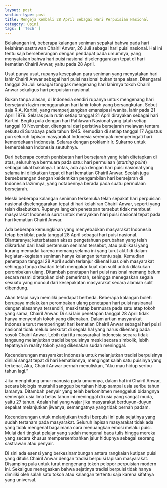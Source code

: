 ```yaml
---
layout: post
section-type: post
title: Mengeja Kembali 28 April Sebagai Hari Perpuisian Nasional
category: Opini
tags: [ 'Tech' ]
---
```


Belakangan ini, beberapa kalangan seniman sepakat bahwa pada hari kelahiran sastrawan Chairil Anwar, 26 Juli sebagai hari puisi nasional. Hal ini tentu saja berseberangan dengan pendapat pada umumnya, yang menyatakan bahwa hari puisi nasional diselenggarakan tepat di hari kematian Chairil Anwar, yaitu pada 28 April.

Usut punya usut, rupanya kesepakan para seniman yang menyatakan hari lahir Chairil Anwar sebagai hari puisi nasional bukan tanpa alsan. Ditengarai tanggal 26 Juli sebagai tonggak mengenang hari lahirnya tokoh Chairil Anwar sekaligus hari perpuisian nasional.

Bukan tanpa alasan, di Indonesia sendiri rupanya untuk mengenang hari bersejarah lazim menggunakan hari lahir tokoh yang bersangkutan. Sebut saja R.A. Kartini, yang memperjuangkan emansipasi wanita, lahir pada 21 April 1879. Selaras pula rutin setiap tanggal 21 April dirayakan sebagai hari Kartini. Begitu pula dengan hari Pahlawan Nasional yang jatuh setiap tanggal 10 November, ditengarai dari peristiwa bersejarah melawan tentara sekutu di Surabaya pada tahun 1945. Kemudian di setiap tanggal 17 Agustus pun seluruh lapisan masyarakat Indonesia serempak memperingati hari kemerdekaan Indonesia. Selaras dengan proklamir Ir. Sukarno untuk kemerdekaan Indonesia seutuhnya.

Dari beberapa contoh penisbatan hari bersejarah yang telah ditetapkan di atas, seluruhnya bermuara pada satu: hari permulaan (<i>starting point</i>) sebagai cikal bakalnya. Lantas, ada apa dengan hari puisi nasional yang selama ini dilekatkan tepat di hari kematian Chairil Anwar. Seolah juga berseberangan dengan keidentikan pengambilan hari bersejarah di Indonesia lazimnya, yang notabennya berada pada suatu permulaan bersejarah.

Meski beberapa kalangan seniman terkemuka telah sepakat hari perpuisian nasional diselenggarakan tepat di hari kelahiran Chairil Anwar, seperti yang telah disebutkan. Rupanya langkah penetapan tersebut tidak membuat masyarakat Indonesia surut untuk merayakan hari puisi nasional tepat pada hari kematian Chairil Anwar.

Ada beberapa kemungkinan yang menyebabkan masyarakat Indonesia tetap berkiblat pada tanggal 28 April sebagai hari puisi nasional. Diantaranya; keterbatasan akses pengetahuan perubahan yang telah diikrarkan dari hasil pertemuan seniman tersebut, atau publikasi yang kurang memadai karena memang selama ini yang turut aktif di dalam kegiatan-kegiatan seniman hanya kalangan tertentu saja. Kemudian penetapan tanggal 28 April sudah terlanjur dikenal luas oleh masyarakat sehingga tanpa disadari telah mengakar kuat dan sulit untuk dilakukan perombakan ulang. Ditambah penetapan hari puisi nasional memang belum secara resmi ditetapkan oleh pemerintah, sehingga menegaskan segala sesuatu yang muncul dari kesepakatan masyarakat secara alamiah sulit dibendung.

Akan tetapi saya memiliki pendapat berbeda. Beberapa kalangan boleh berupaya melakukan perombakan ulang penetapan hari puisi nasioanal dengan alasannya tersendiri, meski tetap bermuara pada satu atap tokoh yang sama, Chairil Anwar. Di sisi lain penetapan tanggal 28 April tidak hanya menyentuh tokoh yang dikenakan. Dalam artian masyarakat Indonesia turut memperingati hari kematian Chairil Anwar sebagai hari puisi nasional tidak melulu berkutat di segala hal yang harus dikenang pada sosok Chairil Anwar. Lebih dari itu masyarakat Indonesia secara tidak langsung melanjutkan tradisi berpuisinya meski secara simbolik, lebih tepatnya in reality tokoh yang dikenakan sudah meninggal.

Kecenderungan masyarakat Indonesia untuk melanjutkan tradisi berpuisinya dinilai sangat tepat di hari kematiannya, mengingat salah satu puisinya yang terkenal, Aku, Chairil Anwar pernah menuliskan, “Aku mau hidup seribu tahun lagi.”

Jika menghitung umur manusia pada umumnya, dalam hal ini Chairil Anwar, secara biologis mustahil sanggup bertahan hidup sampai usia seribu tahun lamanya. Ditambah penyair yang telah berkomitmen menggeluti bidangnya semenjak usia lima belas tahun ini meninggal di usia yang sangat muda, yaitu 27 tahun. Adalah hal yang wajar jika masyarakat berduyun-duyun sepakat melanjutkan jiwanya, semangatnya yang tidak pernah padam.

Kecenderungan untuk melanjutkan tradisi berpuisi ini pula sejatinya yang sudah tertanam pada masyarakat. Seluruh lapisan masyarakat tidak ada yang tidak mengenal bagaimana cara menuangkan emosi melalui puisi. Mulai dari tingkat pelajar yang sudah mengenal baca tulis hingga mereka yang secara khusus mempersembahkan jalur hidupnya sebagai seorang sastrawan atau penyair.

Di sini ada esensi yang berkesinambungan antara rangkaian kutipan puisi yang ditulis Chairil Anwar dengan tradisi berpuisi lapisan masyarakat. Disamping pula untuk turut mengenang tokoh pelopor perpuisian modern ini. Sekaligus menegaskan bahwa sejatinya tradisi berpuisi tidak hanya dimiliki oleh salah satu tokoh atau kalangan tertentu saja karena sifatnya yang universal.
